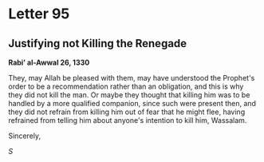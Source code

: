 Letter 95
=========

Justifying not Killing the Renegade
-----------------------------------

**Rabi’ al-Awwal 26, 1330**

They, may Allah be pleased with them, may have understood the Prophet's
order to be a recommendation rather than an obligation, and this is why
they did not kill the man. Or maybe they thought that killing him was to
be handled by a more qualified companion, since such were present then,
and they did not refrain from killing him out of fear that he might
flee, having refrained from telling him about anyone's intention to kill
him, Wassalam.

Sincerely,

*S*


